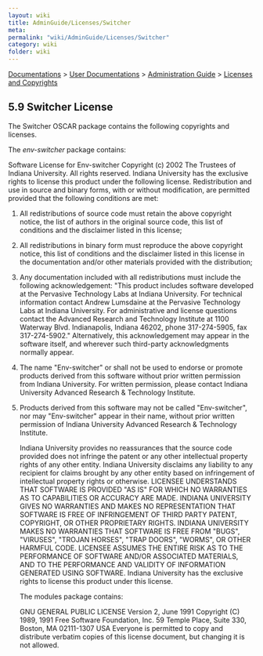 ```yaml
---
layout: wiki
title: AdminGuide/Licenses/Switcher
meta: 
permalink: "wiki/AdminGuide/Licenses/Switcher"
category: wiki
folder: wiki
---
```

<!-- Name: AdminGuide/Licenses/Switcher -->
<!-- Version: 1 -->
<!-- Author: jparpail -->
[Documentations](../../Document) > [User Documentations](../../Support) > [Administration Guide](../../AdminGuideDoc) > [Licenses and Copyrights](../LicensesDoc)

## 5.9 Switcher License

The Switcher OSCAR package contains the following copyrights and licenses.

  The _env-switcher_ package contains:

  Software License for Env-switcher
  Copyright (c) 2002 The Trustees of Indiana University.
  All rights reserved.
  Indiana University has the exclusive rights to license this product
  under the following license.
  Redistribution and use in source and binary forms, with or without
  modification, are permitted provided that the following conditions are
  met:

  1. All redistributions of source code must retain the above
  copyright notice, the list of authors in the original source code,
  this list of conditions and the disclaimer listed in this license;
  2. All redistributions in binary form must reproduce the above
  copyright notice, this list of conditions and the disclaimer listed
  in this license in the documentation and/or other materials
  provided with the distribution;
  3. Any documentation included with all redistributions must include
  the following acknowledgement:
  "This product includes software developed at the Pervasive
  Technology Labs at Indiana University. For technical information
  contact Andrew Lumsdaine at the Pervasive Technology Labs at
  Indiana University. For administrative and license questions
  contact the Advanced Research and Technology Institute at 1100
  Waterway Blvd. Indianapolis, Indiana 46202, phone 317-274-5905,
  fax 317-274-5902."
  Alternatively, this acknowledgement may appear in the software itself,
  and wherever such third-party acknowledgments normally appear.
  4. The name "Env-switcher" or shall not be used to endorse or promote
  products derived from this software without prior written
  permission from Indiana University. For written permission, please
  contact Indiana University Advanced Research & Technology
  Institute.
  5. Products derived from this software may not be called
  "Env-switcher", nor may "Env-switcher" appear in their name,
  without prior written permission of Indiana University Advanced
  Research & Technology Institute.

      Indiana University provides no reassurances that the source code
      provided does not infringe the patent or any other intellectual
      property rights of any other entity. Indiana University disclaims any
      liability to any recipient for claims brought by any other entity
      based on infringement of intellectual property rights or otherwise.
      LICENSEE UNDERSTANDS THAT SOFTWARE IS PROVIDED "AS IS" FOR WHICH NO
      WARRANTIES AS TO CAPABILITIES OR ACCURACY ARE MADE. INDIANA UNIVERSITY
      GIVES NO WARRANTIES AND MAKES NO REPRESENTATION THAT SOFTWARE IS FREE
      OF INFRINGEMENT OF THIRD PARTY PATENT, COPYRIGHT, OR OTHER PROPRIETARY
      RIGHTS. INDIANA UNIVERSITY MAKES NO WARRANTIES THAT SOFTWARE IS FREE
      FROM "BUGS", "VIRUSES", "TROJAN HORSES", "TRAP DOORS", "WORMS", OR
      OTHER HARMFUL CODE. LICENSEE ASSUMES THE ENTIRE RISK AS TO THE
      PERFORMANCE OF SOFTWARE AND/OR ASSOCIATED MATERIALS, AND TO THE
      PERFORMANCE AND VALIDITY OF INFORMATION GENERATED USING SOFTWARE.
      Indiana University has the exclusive rights to license this product
      under this license.

     The modules package contains:

      GNU GENERAL PUBLIC LICENSE
      Version 2, June 1991
      Copyright (C) 1989, 1991 Free Software Foundation, Inc.
      59 Temple Place, Suite 330, Boston, MA 02111-1307 USA
      Everyone is permitted to copy and distribute verbatim copies
      of this license document, but changing it is not allowed.
